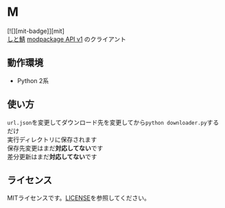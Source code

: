# M
[![][mit-badge]][mit]  
[しと鯖](https://mc.citringo.net/) [modpackage API v1](http://api.citringo.net/citserver/modpackage/v1) のクライアント

## 動作環境
- Python 2系

## 使い方
`url.json`を変更してダウンロード先を変更してから`python downloader.py`するだけ  
実行ディレクトリに保存されます  
保存先変更はまだ**対応してない**です  
差分更新はまだ**対応してない**です

## ライセンス
MITライセンスです。[LICENSE](LICENSE)を参照してください。